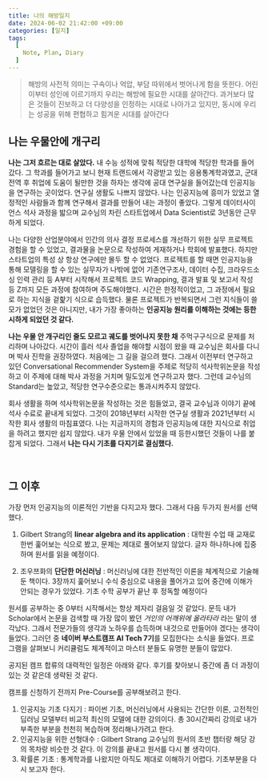 ```yaml
---
title: 나의 해방일지
date: 2024-06-02 21:42:00 +09:00
categories: [일지]
tags:
  [
    Note, Plan, Diary
  ]
---
```


> 해방의 사전적 의미는 구속이나 억압, 부담 따위에서 벗어나게 함을 뜻한다. 어린이부터 성인에 이르기까지 우리는 해방에 필요한 시대를 살아간다. 과거보다 많은 것들이 진보하고 더 다양성을 인정하는 시대로 나아가고 있지만, 동시에 우리는 성공을 위해 편협하고 힘겨운 시대를 살아간다


## 나는 우물안에 개구리
<!-- <p align="center"><img src="./assets/img/01.jpg"></p> -->

**나는 그저 흐르는 대로 살았다.** 내 수능 성적에 맞춰 적당한 대학에 적당한 학과를 들어갔다. 그 학과를 들어가고 보니 현재 트랜드에서 각광받고 있는 응용통계학과였고, 군대 전역 후 취업에 도움이 될만한 것을 하자는 생각에 공대 연구실을 들어갔는데 인공지능을 연구하는 곳이었다. 연구실 생활도 나쁘지 않았다. 나는 인공지능에 흥미가 있었고 열정적인 사람들과 함께 연구해서 결과를 만들어 내는 과정이 좋았다. 그렇게 데이터사이언스 석사 과정을 밟으며 교수님의 차린 스타트업에서 Data Scientist로 3년동안 근무하게 되었다.

나는 다양한 산업분야에서 인간의 의사 결정 프로세스를 개선하기 위한 실무 프로젝트 경험을 할 수 있었고, 결과물을 논문으로 작성하여 게재하거나 학회에 발표했다. 하지만 스타트업의 특성 상 항상 연구에만 몰두 할 수 없었다. 프로젝트를 할 때면 인공지능을 통해 모델링을 할 수 있는 실무자가 나밖에 없어 기존연구조사, 데이터 수집, 크라우드소싱 인력 관리 등 A부터 시작해서 프로젝트 코드 Wrapping, 결과 발표 및 보고서 작성 등 Z까지 모든 과정에 참여하며 주도해야했다. 시간은 한정적이었고, 그 과정에서 필요로 하는 지식을 겉핥기 식으로 습득했다. 물론 프로젝트가 반복되면서 그런 지식들이 쓸모가 없었던 것은 아니지만, 내가 가장 좋아하는 **인공지능 원리를 이해하는 것에는 등한시하게 되었던 것 같다.** 

**나는 우물 안 개구리인 줄도 모르고 궤도를 벗어나지 못한 채** 주먹구구식으로 문제를 처리하며 나아갔다. 시간이 흘러 석사 졸업을 해야할 시점이 왔을 때 교수님은 회사를 다니며 박사 진학을 권장하였다. 처음에는 그 길을 걸으려 했다. 그래서 이전부터 연구하고 있던 Conversational Recommender System을 주제로 적당히 석사학위논문을 작성하고 이 주제에 대해 박사 과정을 거치며 밀도있게 연구하고자 했다. 그런데 교수님의 Standard는 높았고, 적당한 연구수준으로는 통과시켜주지 않았다. 

회사 생활을 하며 석사학위논문을 작성하는 것은 힘들었고, 결국 교수님과 이야기 끝에 석사 수료로 끝내게 되었다. 그것이 2018년부터 시작한 연구실 생활과 2021년부터 시작한 회사 생활의 마침표였다.
나는 지금까지의 경험과 인공지능에 대한 지식으로 취업을 하려고 했지만 쉽지 않았다. 내가 우물 안에서 있었을 때 등한시했던 것들이 나를 붙잡게 되었다. 그래서 **나는 다시 기초를 다지기로 결심했다.**


<br>

## 그 이후
가장 먼저 인공지능의 이론적인 기반을 다지고자 했다. 그래서 다음 두가지 원서를 선택했다.

1. Gilbert Strang의 **linear algebra and its application** : 대학원 수업 때 교재로 한번 훑어보는 식으로 봤고, 문제는 제대로 풀어보지 않았다. 글자 하나하나에 집중하며 원서를 읽을 예정이다.

2. 조우쯔화의 **단단한 머신러닝** : 머신러닝에 대한 전반적인 이론을 체계적으로 기술해둔 책이다. 3장까지 훑어보니 수식 중심으로 내용을 풀어가고 있어 중간에 이해가 안되는 경우가 있었다. 기초 수학 공부가 끝난 후 정독할 예정이다

원서를 공부하는 중 0부터 시작해서는 항상 제자리 걸음일 것 같았다. 문득 내가 Scholar에서 논문을 검색할 때 가장 많이 봤던 *거인의 어깨위에 올라타라* 라는 말이 생각났다. 그래서 전문가들의 생각과 노하우를 습득하며 내것으로 만들어야 겠다는 생각이 들었다. 그러던 중 **네이버 부스트캠프 AI Tech 7기**를 모집한다는 소식을 들었다. 프로그램을 살펴보니 커리큘럼도 체계적이고 마스터 분들도 유명한 분들이 많았다. 

공지된 캠프 합류의 대력적인 일정은 아래와 같다. 후기를 찾아보니 중간에 좀 더 과정이 있는 것 같은데 생략된 것 같다. 

<!-- ![image](./assets/img/02.png) -->
<!-- <img src="assets/img/부트캠프일정.png"/> -->

캠프를 신청하기 전까지 Pre-Course를 공부해보려고 한다.
1. 인공지능 기초 다지기 : 파이썬 기초, 머신러닝에서 사용되는 간단한 이론, 고전적인 딥러닝 모델부터 비교적 최신의 모델에 대한 강의이다. 총 30시간짜리 강의로 내가 부족한 부분을 천천히 복습하며 정리해나가려고 한다.
2. 인공지능을 위한 선형대수 : Gilbert Strang 교수님의 원서의 초반 챕터랑 해당 강의 목차랑 비슷한 것 같다. 이 강의를 끝내고 원서를 다시 볼 생각이다.
3. 확률론 기초 : 통계학과를 나왔지만 아직도 제대로 이해하기 어렵다. 기초부분을 다시 보고자 한다.